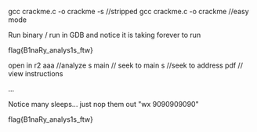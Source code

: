 gcc crackme.c -o crackme -s //stripped
gcc crackme.c -o crackme //easy mode


Run binary / run in GDB and notice it is taking forever to run

flag{B1naRy_analys1s_ftw}

open in r2
aaa //analyze
s main // seek to main
s <addr> //seek to address
pdf // view instructions

...

Notice many sleeps... just nop them out "wx 9090909090"

flag{B1naRy_analys1s_ftw}
